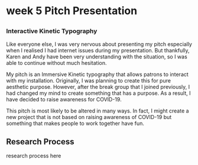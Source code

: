 <h1> 

week 5 Pitch Presentation 

</h1> 

 <h3> 

Interactive Kinetic Typography 

</h3> 

<p>Like everyone else, I was very nervous about presenting my pitch especially when I realised I had internet issues during my presentation. But thankfully, Karen and Andy have been very understanding with the situation, so I was able to continue without much hesitation. </p> 

<p> My pitch is an Immersive Kinetic typography that allows patrons to interact with my installation. Originally, I was planning to create this for pure aesthetic purpose. However, after the break group that I joined previously, I had changed my mind to create something that has a purpose. As a result, I have decided to raise awareness for COVID-19. </p> 

<p> This pitch is most likely to be altered in many ways. In fact, I might create a new project that is not based on raising awareness of COVID-19 but something that makes people to work together have fun. </p> 

<h2> Research Process </h2> 

<p> research process here</p> 
